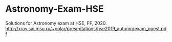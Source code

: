 # Astronomy-Exam-HSE
Solutions for Astronomy exam at HSE, FF, 2020.
http://xray.sai.msu.ru/~polar/presentations/hse2019_autumn/exam_quest.pdf
